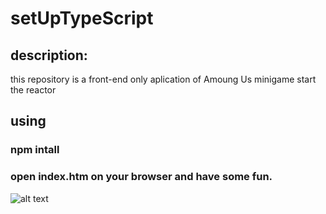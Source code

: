 # setUpTypeScript

## description:

this repository is a front-end only aplication of Amoung Us minigame start the reactor

## using

### npm intall

### open index.htm on your browser and have some fun.

![alt text](https://cdn-www.bluestacks.com/bs-images/Among-Us_Mira-HQ-Tasks-Guide_EN_19.jpg)
